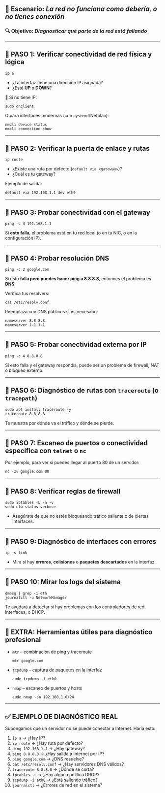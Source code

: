 ## 🧠 Escenario: *La red no funciona como debería, o no tienes conexión*

### 🔍 Objetivo: *Diagnosticar qué parte de la red está fallando*

---

## 🧪 PASO 1: Verificar conectividad de red física y lógica

```
ip a
```
- ¿La interfaz tiene una dirección IP asignada?
- ¿Está **UP** o **DOWN**?

🔧 Si no tiene IP:

```
sudo dhclient
```

O para interfaces modernas (con `systemd`/Netplan):

```
nmcli device status
nmcli connection show
```

---

## 🧪 PASO 2: Verificar la puerta de enlace y rutas

```
ip route
```
- ¿Existe una ruta por defecto (`default via <gateway>`)?
- ¿Cuál es tu gateway?

Ejemplo de salida:

```
default via 192.168.1.1 dev eth0
```

---

## 🧪 PASO 3: Probar conectividad con el gateway

```
ping -c 4 192.168.1.1
```

Si **esto falla**, el problema está en tu red local (o en tu NIC, o en la configuración IP).

---

## 🧪 PASO 4: Probar resolución DNS

```
ping -c 2 google.com
```

Si esto **falla pero puedes hacer ping a 8.8.8.8**, entonces el problema es **DNS**.

Verifica tus resolvers:

```
cat /etc/resolv.conf
```

Reemplaza con DNS públicos si es necesario:

```
nameserver 8.8.8.8
nameserver 1.1.1.1
```

---

## 🧪 PASO 5: Probar conectividad externa por IP

```
ping -c 4 8.8.8.8
```

Si esto falla y el gateway respondía, puede ser un problema de firewall, NAT o bloqueo externo.

---

## 🧪 PASO 6: Diagnóstico de rutas con `traceroute` (o `tracepath`)

```
sudo apt install traceroute -y
traceroute 8.8.8.8
```

Te muestra por dónde va el tráfico y dónde se pierde.

---

## 🧪 PASO 7: Escaneo de puertos o conectividad específica con `telnet` o `nc`

Por ejemplo, para ver si puedes llegar al puerto 80 de un servidor:

```
nc -zv google.com 80
```

---

## 🧪 PASO 8: Verificar reglas de firewall

```
sudo iptables -L -n -v
sudo ufw status verbose
```
- Asegúrate de que no estés bloqueando tráfico saliente o de ciertas interfaces.

---

## 🧪 PASO 9: Diagnóstico de interfaces con errores

```
ip -s link
```
- Mira si hay **errores**, **colisiones** o **paquetes descartados** en la interfaz.

---

## 🧪 PASO 10: Mirar los logs del sistema

```
dmesg | grep -i eth
journalctl -u NetworkManager
```

Te ayudará a detectar si hay problemas con los controladores de red, interfaces, o DHCP.

---

## 🧰 EXTRA: Herramientas útiles para diagnóstico profesional

- `mtr` – combinación de ping y traceroute
	```
	mtr google.com
	```
- `tcpdump` – captura de paquetes en la interfaz
	```
	sudo tcpdump -i eth0
	```
- `nmap` – escaneo de puertos y hosts
	```
	sudo nmap -sn 192.168.1.0/24
	```

---

## ✅ EJEMPLO DE DIAGNÓSTICO REAL

Supongamos que un servidor no se puede conectar a Internet. Haría esto:

1. `ip a` → ¿Hay IP?
2. `ip route` → ¿Hay ruta por defecto?
3. `ping 192.168.1.1` → ¿Hay gateway?
4. `ping 8.8.8.8` → ¿Hay salida a Internet por IP?
5. `ping google.com` → ¿DNS resuelve?
6. `cat /etc/resolv.conf` → ¿Hay servidores DNS válidos?
7. `traceroute 8.8.8.8` → ¿Dónde se corta?
8. `iptables -L` → ¿Hay alguna política DROP?
9. `tcpdump -i eth0` → ¿Está saliendo tráfico?
10. `journalctl` → ¿Errores de red en el sistema?
